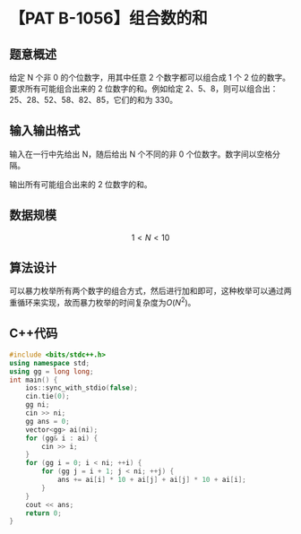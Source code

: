 # 【PAT B-1056】组合数的和

## 题意概述

给定 N 个非 0 的个位数字，用其中任意 2 个数字都可以组合成 1 个 2 位的数字。要求所有可能组合出来的 2 位数字的和。例如给定 2、5、8，则可以组合出：25、28、52、58、82、85，它们的和为 330。

## 输入输出格式

输入在一行中先给出 N，随后给出 N 个不同的非 0 个位数字。数字间以空格分隔。

输出所有可能组合出来的 2 位数字的和。

## 数据规模

$$1<N<10$$

## 算法设计

可以暴力枚举所有两个数字的组合方式，然后进行加和即可，这种枚举可以通过两重循环来实现，故而暴力枚举的时间复杂度为$O\left(N^2\right)$。

## C++代码

```cpp
#include <bits/stdc++.h>
using namespace std;
using gg = long long;
int main() {
    ios::sync_with_stdio(false);
    cin.tie(0);
    gg ni;
    cin >> ni;
    gg ans = 0;
    vector<gg> ai(ni);
    for (gg& i : ai) {
        cin >> i;
    }
    for (gg i = 0; i < ni; ++i) {
        for (gg j = i + 1; j < ni; ++j) {
            ans += ai[i] * 10 + ai[j] + ai[j] * 10 + ai[i];
        }
    }
    cout << ans;
    return 0;
}
```
